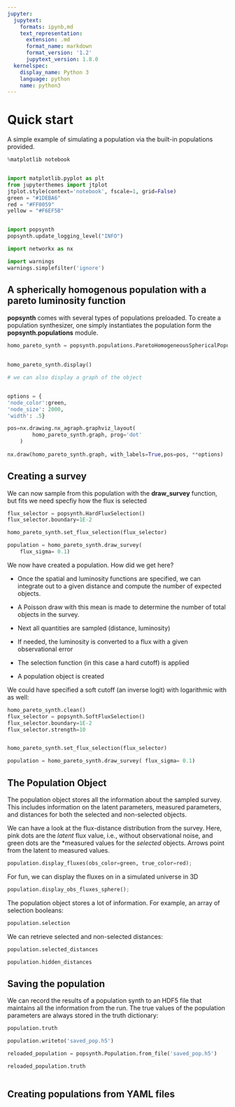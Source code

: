 ```yaml
---
jupyter:
  jupytext:
    formats: ipynb,md
    text_representation:
      extension: .md
      format_name: markdown
      format_version: '1.2'
      jupytext_version: 1.8.0
  kernelspec:
    display_name: Python 3
    language: python
    name: python3
---
```


# Quick start

A simple example of simulating a population via the built-in populations provided.

```python
%matplotlib notebook


import matplotlib.pyplot as plt
from jupyterthemes import jtplot
jtplot.style(context='notebook', fscale=1, grid=False)
green = "#1DEBA6"
red = "#FF0059"
yellow = "#F6EF5B"


import popsynth
popsynth.update_logging_level("INFO")

import networkx as nx

import warnings
warnings.simplefilter('ignore')
```

## A spherically homogenous population with a pareto luminosity function

**popsynth** comes with several types of populations preloaded. To create a population synthesizer, one simply instantiates the population form the **popsynth.populations** module.

```python
homo_pareto_synth = popsynth.populations.ParetoHomogeneousSphericalPopulation(Lambda=0.25, # the density normalization
                                                                              Lmin=1, # lower bound on the LF
                                                                              alpha=2.) # index of the LF
homo_pareto_synth.display()

```

```python
# we can also display a graph of the object


options = {
'node_color':green,
'node_size': 2000,
'width': .5}

pos=nx.drawing.nx_agraph.graphviz_layout(
        homo_pareto_synth.graph, prog='dot'
    )
    
nx.draw(homo_pareto_synth.graph, with_labels=True,pos=pos, **options)


```

## Creating a survey


We can now sample from this population with the **draw_survey** function, but fits we need specfiy how the flux is selected

```python
flux_selector = popsynth.HardFluxSelection()
flux_selector.boundary=1E-2

homo_pareto_synth.set_flux_selection(flux_selector)

```

```python
population = homo_pareto_synth.draw_survey(
    flux_sigma= 0.1)
```

We now have created a population. How did we get here?

* Once the spatial and luminosity functions are specified, we can integrate out to a given distance and compute the number of expected objects.

* A Poisson draw with this mean is made to determine the number of total objects in the survey.

* Next all quantities are sampled (distance, luminosity)

* If needed, the luminosity is converted to a flux with a given observational error

* The selection function (in this case a hard cutoff) is applied

* A population object is created

We could have specified a soft cutoff (an inverse logit) with logarithmic with as well:

```python
homo_pareto_synth.clean()
flux_selector = popsynth.SoftFluxSelection()
flux_selector.boundary=1E-2
flux_selector.strength=10


homo_pareto_synth.set_flux_selection(flux_selector)

population = homo_pareto_synth.draw_survey( flux_sigma= 0.1)
```

## The Population Object

The population object stores all the information about the sampled survey. This includes information on the latent parameters, measured parameters, and distances for both the selected and non-selected objects.


We can have a look at the flux-distance distribution from the survey. Here, pink dots are the *latent* flux value, i.e., without observational noise, and green dots are the *measured values for the *selected* objects. Arrows point from the latent to measured values. 

```python
population.display_fluxes(obs_color=green, true_color=red);
```

For fun, we can display the fluxes on in a simulated universe in 3D

```python
population.display_obs_fluxes_sphere();
```

The population object stores a lot of information. For example, an array of selection booleans:

```python
population.selection
```

We can retrieve selected and non-selected distances:

```python
population.selected_distances
```

```python
population.hidden_distances
```

## Saving the population
We can record the results of a population synth to an HDF5 file that maintains all the information from the run. The true values of the population parameters are always stored in the truth dictionary:


```python
population.truth
```

```python
population.writeto('saved_pop.h5')
```

```python
reloaded_population = popsynth.Population.from_file('saved_pop.h5')
```

```python
reloaded_population.truth
```

```python

```

## Creating populations from YAML files

```python

```
